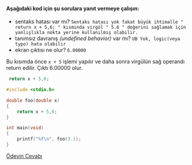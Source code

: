 #### Aşağıdaki kod için şu sorulara yanıt vermeye çalışın:

* sentaks hatası var mı? ``` Sentaks hatası yok fakat büyük ihtimalle " return x + 5,6; " kısmında virgül " 5.6 " değerini sağlamak için yanlışlıkla nokta yerine kullanılmış olabilir. ```
* tanımsız davranış *(undefined behavior)* var mı? ``` UB Yok, logic(veya typo) hata olabilir ```
* ekran çıktısı ne olur? ``` 6.00000 ```

Bu kısımda önce ``` x + 5 ``` işlemi yapılır ve daha sonra virgülün sağ operandı return edilir. Çıktı 6.00000 olur.
```C
 return x + 5,6;
```

```C
#include <stdio.h>

double foo(double x)
{
	return x + 5,6;
}

int main(void)
{
	printf("%f\n", foo(3.));
}
```

[Ödevin Cevabı](https://youtu.be/RUAfuBdLWj0)
